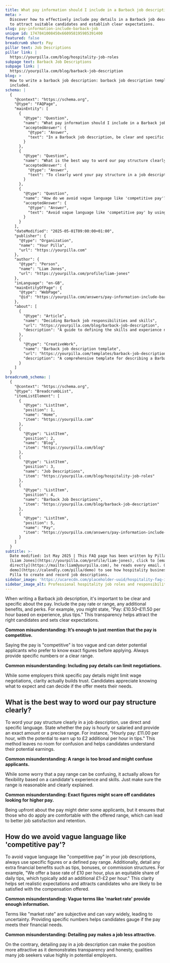 ```yaml
---
title: What pay information should I include in a Barback job description?
meta: >
  Discover how to effectively include pay details in a Barback job description
  to attract suitable candidates and establish clear expectations.
slug: pay-information-include-barback-job
unique id: 1747841008450x660958195985391400
featured: false
breadcrumb short: Pay
pillar text: Job Descriptions
pillar link: |
  https://yourpilla.com/blog/hospitality-job-roles
subpage text: Barback Job Descriptions
subpage link: |
  https://yourpilla.com/blog/barback-job-description
blog: >
  How to write a barback job description: barback job description template
  included.
schema: |
  {
    "@context": "https://schema.org",
    "@type": "FAQPage",
    "mainEntity": [
      {
        "@type": "Question",
        "name": "What pay information should I include in a Barback job description?",
        "acceptedAnswer": {
          "@type": "Answer",
          "text": "In a Barback job description, be clear and specific about the pay. Include the hourly rate or salary range, additional benefits, and perks, stating figures like 'Pay: £10.50–£11.50 per hour based on experience, plus tips'. This transparency will attract the right candidates and set clear expectations."
        }
      },
      {
        "@type": "Question",
        "name": "What is the best way to word our pay structure clearly?",
        "acceptedAnswer": {
          "@type": "Answer",
          "text": "To clearly word your pay structure in a job description, be direct and specific. Indicate whether the compensation is hourly or salaried, and provide an exact amount or a precise range, such as 'Hourly pay: £11.00 per hour, with the potential to earn up to £2 additional per hour in tips'. This clarity eliminates confusion and helps candidates understand potential earnings."
        }
      },
      {
        "@type": "Question",
        "name": "How do we avoid vague language like 'competitive pay'?",
        "acceptedAnswer": {
          "@type": "Answer",
          "text": "Avoid vague language like 'competitive pay' by using specific figures or a defined pay range in your job descriptions. Also, detail any extra financial benefits such as tips, bonuses, or commission. For example, 'We offer a base rate of £10 per hour, plus an equitable share of daily tips, typically adding an additional £1-£2 per hour.' This approach sets realistic expectations and attracts candidates likely to be satisfied with the compensation offered."
        }
      }
    ],
    "dateModified": "2025-05-01T09:00:00+01:00",
    "publisher": {
      "@type": "Organization",
      "name": "Your Pilla",
      "url": "https://yourpilla.com"
    },
    "author": {
      "@type": "Person",
      "name": "Liam Jones",
      "url": "https://yourpilla.com/profile/liam-jones"
    },
    "inLanguage": "en-GB",
    "mainEntityOfPage": {
      "@type": "WebPage",
      "@id": "https://yourpilla.com/answers/pay-information-include-barback-job"
    },
    "about": [
      {
        "@type": "Article",
        "name": "Deciding Barback job responsibilities and skills",
        "url": "https://yourpilla.com/blog/barback-job-description",
        "description": "A guide to defining the skills and experience needed for a Barback position."
      },
      {
        "@type": "CreativeWork",
        "name": "Barback job description template",
        "url": "https://yourpilla.com/templates/barback-job-description",
        "description": "A comprehensive template for describing a Barback job, including responsibilities, skills, and pay structure."
      }
    ]
  }
breadcrumb_schema: |
  {
    "@context": "https://schema.org",
    "@type": "BreadcrumbList",
    "itemListElement": [
      {
        "@type": "ListItem",
        "position": 1,
        "name": "Home",
        "item": "https://yourpilla.com"
      },
      {
        "@type": "ListItem",
        "position": 2,
        "name": "Blog",
        "item": "https://yourpilla.com/blog"
      },
      {
        "@type": "ListItem",
        "position": 3,
        "name": "Job Descriptions",
        "item": "https://yourpilla.com/blog/hospitality-job-roles"
      },
      {
        "@type": "ListItem",
        "position": 4,
        "name": "Barback Job Descriptions",
        "item": "https://yourpilla.com/blog/barback-job-description"
      },
      {
        "@type": "ListItem",
        "position": 5,
        "name": "Pay",
        "item": "https://yourpilla.com/answers/pay-information-include-barback-job"
      }
    ]
  }
subtitle: >-
  Date modified: 1st May 2025 | This FAQ page has been written by Pilla Founder,
  [Liam Jones](https://yourpilla.com/profile/liam-jones), click to [email Liam
  directly](https://mailto:liam@yourpilla.com), he reads every email. Or [book a
  demo](https://calendly.com/pilla/demo) to see how hospitality businesses use
  Pilla to create and record job descriptions.
sidebar_image: 'https://ucarecdn.com/placeholder-uuid/hospitality-faq-image.jpg'
sidebar_image_alt: Professional hospitality job roles and responsibilities
---
```

When writing a Barback job description, it's important to be clear and specific about the pay. Include the pay rate or range, any additional benefits, and perks. For example, you might state, "Pay: £10.50–£11.50 per hour based on experience, plus tips." This transparency helps attract the right candidates and sets clear expectations.

**Common misunderstanding: It’s enough to just mention that the pay is competitive.**

Saying the pay is "competitive" is too vague and can deter potential applicants who prefer to know exact figures before applying. Always provide specific numbers or a clear range.

**Common misunderstanding: Including pay details can limit negotiations.**

While some employers think specific pay details might limit wage negotiations, clarity actually builds trust. Candidates appreciate knowing what to expect and can decide if the offer meets their needs.

## What is the best way to word our pay structure clearly?

To word your pay structure clearly in a job description, use direct and specific language. State whether the pay is hourly or salaried and provide an exact amount or a precise range. For instance, "Hourly pay: £11.00 per hour, with the potential to earn up to £2 additional per hour in tips." This method leaves no room for confusion and helps candidates understand their potential earnings.

**Common misunderstanding: A range is too broad and might confuse applicants.**

While some worry that a pay range can be confusing, it actually allows for flexibility based on a candidate's experience and skills. Just make sure the range is reasonable and clearly explained.

**Common misunderstanding: Exact figures might scare off candidates looking for higher pay.**

Being upfront about the pay might deter some applicants, but it ensures that those who do apply are comfortable with the offered range, which can lead to better job satisfaction and retention.

## How do we avoid vague language like 'competitive pay'?

To avoid vague language like "competitive pay" in your job descriptions, always use specific figures or a defined pay range. Additionally, detail any extra financial benefits such as tips, bonuses, or commission structures. For example, "We offer a base rate of £10 per hour, plus an equitable share of daily tips, which typically add an additional £1-£2 per hour." This clarity helps set realistic expectations and attracts candidates who are likely to be satisfied with the compensation offered.

**Common misunderstanding: Vague terms like 'market rate' provide enough information.**

Terms like "market rate" are subjective and can vary widely, leading to uncertainty. Providing specific numbers helps candidates gauge if the pay meets their financial needs.

**Common misunderstanding: Detailing pay makes a job less attractive.**

On the contrary, detailing pay in a job description can make the position more attractive as it demonstrates transparency and honesty, qualities many job seekers value highly in potential employers.
